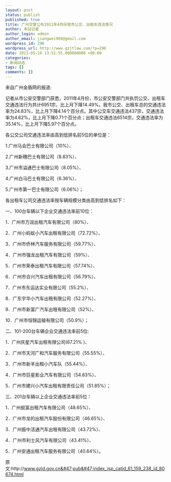 ```yaml
---
layout: post
status: publish
published: true
title: 广州交警公布2011年4月份我市公交、出租车违法情况
author: 本站记者
author_login: admin
author_email: jiangwei909@gmail.com
wordpress_id: 296
wordpress_url: http://www.gzjtlaw.com/?p=296
date: 2011-05-16 13:51:55.000000000 +08:00
categories:
- 新闻动态
tags: []
comments: []
---
```

来自广州金盾网的报道:

记者从市公安交警部门获悉，2011年4月份，市公安交警部门共执罚公交、出租车交通违法行为共计6951宗，比上月下降14.49%。我市公交、出租车总的交通违法率为24.83%，比上月下降4.14个百分点。其中公交车交通违法437宗，交通违法率为4.62%，比上月下降0.71个百分点；出租车交通违法6514宗，交通违法率为35.14%，比上月下降5.97个百分点。

各公交公司交通违法率由高到低排名前5位的单位是：

1.广州马会巴士有限公司（10%）、

2.广州新穗巴士有限公司（8.83%）、

3.广州市溢通巴士有限公司（8.05%）、

4.广州白马巴士有限公司（6.36%）、

5.广州市第一巴士有限公司（6.06%）；

各出租车公司交通违法率按车辆规模分类由高到低排名如下：

一、100台车辆以下企业交通违法率前10位：

1．广州市万润出租汽车有限公司（80%）、

2．广州小蚂蚁小汽车出租有限公司（72.72%）、

3．广州市侨林汽车服务有限公司（59.77%）、

4．广州市强龙出租汽车有限公司（59%）、

5．广州市荣泰出租汽车有限公司（57.74%）、

6．广州市合兴汽车出租有限公司（56.79%）、

7．广州市东运达实业有限公司（55.2%）、

8．广东宇华小汽车出租有限公司（52.27%）、

9．广州市新富广汽车出租有限公司（52%）、

10．广州市恒锦运输有限公司（50.9%）；

二、101-200台车辆企业交通违法率前5位:

1．广州庆星汽车出租有限公司(67.21% )、

2．广州市天河广和汽车服务有限公司（55.55%）、

3．广州市新羊出租小汽车队（55.44%）、

4．广州市巨星影业汽车有限公司（54.83%）、

5．广州市建兴小汽车出租有限责任公司（51.85%）；

三、201台车辆以上企业交通违法率前5位：

1．广州蚬富出租汽车有限公司（48.65%）、

2．广州市龙的出租汽车股份有限公司（46.65%）、

3．广州振中活通汽车出租有限公司（43.72%）、

4．广州市利士风汽车有限公司（43.41%）、

5．广州安通出租汽车服务有限公司（40.64%）。

原文:http:&#47;&#47;www.gzjd.gov.cn&#47;pub&#47;index_jsp_catid_61_159_238_id_80674.html
